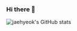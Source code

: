 ### Hi there 👋

<!--
**jaehyeok3017/jaehyeok3017** is a ✨ _special_ ✨ repository because its `README.md` (this file) appears on your GitHub profile.

Here are some ideas to get you started:

- 🔭 I’m currently working on ...
- 🌱 I’m currently learning ...
- 👯 I’m looking to collaborate on ...
- 🤔 I’m looking for help with ...
- 💬 Ask me about ...
- 📫 How to reach me: ...
- 😄 Pronouns: ...
- ⚡ Fun fact: ...
-->

![jaehyeok's GitHub stats](https://github-readme-stats.vercel.app/api?username=jaehyeok3017&show_icons=true&theme=radical)
